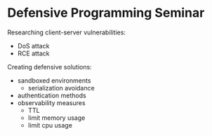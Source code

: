 # Defensive Programming Seminar

Researching client-server vulnerabilities:

- DoS attack
- RCE attack

Creating defensive solutions:

- sandboxed environments
  - serialization avoidance
- authentication methods
- observability measures
  - TTL
  - limit memory usage
  - limit cpu usage
